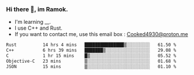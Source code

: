 ### Hi there 👋, im Ramok.

- I'm learning __.
- I use C++ and Rust.
- If you want to contact me, use this email box : Cooked4930@proton.me

<!--START_SECTION:waka-->

```txt
Rust          14 hrs 4 mins   ███████████████▒░░░░░░░░░   61.50 %
C++           6 hrs 39 mins   ███████▒░░░░░░░░░░░░░░░░░   29.08 %
C             1 hr 15 mins    █▒░░░░░░░░░░░░░░░░░░░░░░░   05.52 %
Objective-C   23 mins         ▒░░░░░░░░░░░░░░░░░░░░░░░░   01.68 %
JSON          15 mins         ▒░░░░░░░░░░░░░░░░░░░░░░░░   01.10 %
```

<!--END_SECTION:waka-->
